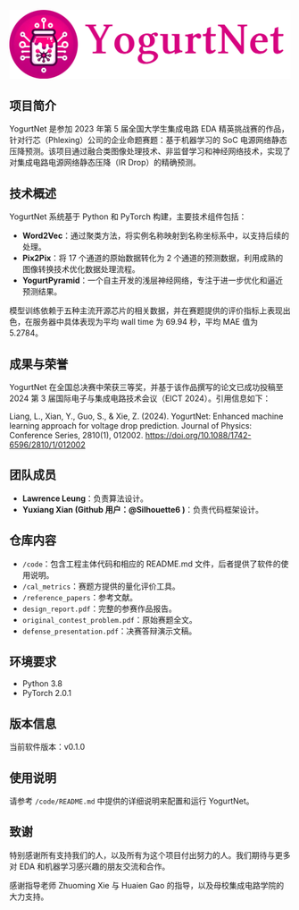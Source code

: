![YogurtNetLogoWithCaption](doc/YogurtNet.png)

## 项目简介

YogurtNet 是参加 2023 年第 5 届全国大学生集成电路 EDA 精英挑战赛的作品，针对行芯（Phlexing）公司的企业命题赛题：基于机器学习的 SoC 电源网络静态压降预测。该项目通过融合类图像处理技术、非监督学习和神经网络技术，实现了对集成电路电源网络静态压降（IR Drop）的精确预测。

## 技术概述

YogurtNet 系统基于 Python 和 PyTorch 构建，主要技术组件包括：

- **Word2Vec**：通过聚类方法，将实例名称映射到名称坐标系中，以支持后续的处理。
- **Pix2Pix**：将 17 个通道的原始数据转化为 2 个通道的预测数据，利用成熟的图像转换技术优化数据处理流程。
- **YogurtPyramid**：一个自主开发的浅层神经网络，专注于进一步优化和逼近预测结果。

模型训练依赖于五种主流开源芯片的相关数据，并在赛题提供的评价指标上表现出色，在服务器中具体表现为平均 wall time 为 69.94 秒，平均 MAE 值为 5.2784。

## 成果与荣誉

YogurtNet 在全国总决赛中荣获三等奖，并基于该作品撰写的论文已成功投稿至 2024 第 3 届国际电子与集成电路技术会议（EICT 2024）。引用信息如下：

Liang, L., Xian, Y., Guo, S., & Xie, Z. (2024). YogurtNet: Enhanced machine learning approach for voltage drop prediction. Journal of Physics: Conference Series, 2810(1), 012002. https://doi.org/10.1088/1742-6596/2810/1/012002


## 团队成员

- **Lawrence Leung**：负责算法设计。
- **Yuxiang Xian (Github 用户：@Silhouette6 )**：负责代码框架设计。

## 仓库内容

- `/code`：包含工程主体代码和相应的 README.md 文件，后者提供了软件的使用说明。
- `/cal_metrics`：赛题方提供的量化评价工具。
- `/reference_papers`：参考文献。
- `design_report.pdf`：完整的参赛作品报告。
- `original_contest_problem.pdf`：原始赛题全文。
- `defense_presentation.pdf`：决赛答辩演示文稿。

## 环境要求

- Python 3.8
- PyTorch 2.0.1

## 版本信息

当前软件版本：v0.1.0

## 使用说明

请参考 `/code/README.md` 中提供的详细说明来配置和运行 YogurtNet。

## 致谢

特别感谢所有支持我们的人，以及所有为这个项目付出努力的人。我们期待与更多对 EDA 和机器学习感兴趣的朋友交流和合作。

感谢指导老师 Zhuoming Xie 与 Huaien Gao 的指导，以及母校集成电路学院的大力支持。
